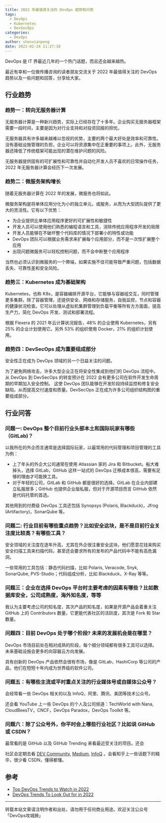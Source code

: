 ```yaml
---
title: 2022 年最值得关注的 DevOps 趋势和问答
tags:
  - DevOps
  - Kubernetes
  - DevSecOps
categories:
  - DevOps
author: shenxianpeng
date: 2022-02-24 11:27:18
---
```


DevOps 是 IT 界最近几年的一个热门话题，而且还会越来越热。

最近有幸和一位做传播咨询的读者朋友交流关于 2022 年最值得关注的 DevOps 趋势以及一些问题和回答，分享给大家。

## 行业趋势

### 趋势一：转向无服务器计算

无服务器计算是一种新兴趋势，实际上已经存在了十多年。企业购买无服务器框架需要一段时间，主要是因为对行业支持和对投资回报的担忧。

无服务器具有许多越来越难以忽视的优势，主要的两个最大好处是效率和可靠性。没有基础设施管理的负担，企业可以将资源集中在正重要的事项上。此外，无服务器还降低了传统框架可能出现的潜在维护问题的风险。

无服务器提供固有的可扩展性和可靠性并自动化开发人员不喜欢的日常操作任务，2022 年无服务器计算会经历下一次发展。

### 趋势二：微服务架构增长

随着无服务器计算在 2022 年的发展，微服务也将如此。

微服务架构是将单体应用分化为小的独立单元，或服务，从而为大型团队提供了更大的灵活性。它有以下优势：

* 为企业提供比单体应用程序更好的可扩展性和敏捷性
* 开发人员可以使用他们熟悉的编程语言和工具，消除传统应用程序开发的局限
* 开发人员能够在不破坏整个代码库的情况下部署小的特性或功能
* DevOps 团队可以根据业务需求来扩展每个应用部分，而不是一次性扩展整个应用
* 出现问题微服务可以轻松控制问题，而不会中断整个应用程序

当然也必须认识到微服务的一个弊端，如果实施不佳可能导致严重问题，包括数据丢失、可靠性差和安全风险。

### 趋势三：Kubernetes 成为基础架构

Kubernetes，也称 K8s，是容器编排开源平台，它能够与容器组交互，同时管理更多集群。除了容器管理，还提供安全、网络和存储服务，自我监控，节点和容器的健康状况检查。它可以处理从虚拟机集群管理到负载平衡等所有方方面面，提高生产力，简化 DevOps 开发、测试和部署流程。

根据 Flexera 的 2021 年云计算状况报告，48% 的企业使用 Kubernetes，另有 25% 的企业计划使用它。另外 53% 的组织使用 Docker，21% 的组织计划使用。

### 趋势四：DevSecOps 成为重要组成部分

安全性正在成为 DevOps 领域的另一个日益关注的问题。

为了避免网络攻击，许多大型企业正在将安全性集成到他们的 DevOps 流程中。从 DevOps 到 DevSecOps 的转变预计在 2022 会有更多公司在软件开发生命周期的早期加入安全控制。
这使 DevOps 团队能够在开发阶段持续监控和修复安全缺陷，从而提高交付速度和质量。DevSecOps 正在成为许多公司组织结构图的重要组成部分。

## 行业问答

<!-- more -->

### 问题一: DevOps 整个目前行业头部本土和国际玩家有哪些（GitLab)？

以我所在的外企而言通常是选择国际玩家，以最常用的代码管理和项目管理的工具为例：

* 上了年头的外企大公司通常在使用 Atlassian 家的 Jira 和 Bitbucket。船大难掉头，选择 GitLab，GitHub 这样一站式的 DevOps 迁移成本很高，需要有足够的理由才可能换工具。
* 对于年轻的公司，GitLab 和 GitHub 都是很好的选择。GitLab 在企业内部建立私服居多；GitHub 也提供企业版私服，但对于开源项目而言 GitHub 依然是代码托管的首选。

其他用到的付费级 DevOps 工具还包括 Synopsys (Polaris, Blackduck)，Jfrog (Artifactory)，SonarQube 等。

### 问题二: 行业目前有哪些重点趋势？比如安全这块，是不是目前行业关注度比较高？有哪些工具？

安全领域的关注度在逐年升高，尤其在外企很注重安全这块，他们愿意花钱来购买安全扫描工具来扫描代码，甚至还会要求所有的发布的产品代码中不能有高危漏洞。

一些常用的工具包括：静态代码扫描，比如 Polaris, Veracode, Snyk, SonarQube, PVS-Studio；代码组成分析，比如 Blackduck，X-Ray 等等。

### 问题三：企业在选择 DevOps 平台时主要考虑的因素有哪些？比如数据库安全，公司成熟度，海外知名度，等等

我认为主要考虑公司的知名度，其次产品的知名度，如果是开源产品会着重关注 GitHub 上的 Contributors 数量，它更能代表社区的活跃度，其次是 Fork 和 Star 数量。

### 问题四：目前 DevOps 处于哪个阶段? 未来的发展机会是在哪里？

DevOps 市场目前处在相对成熟的阶段，每个细分领域都有很多工具可以选择。未来基础设施会更多的向容器云方向发展。

具有创新的 DevOps 产品依然会很有市场，像是 GitLab，HashiCorp 等公司的产品，他们在短短十年内成为世界级的软件公司。

### 问题五：有哪些主流或平时重点关注的行业媒体号或自媒体公众号？

会经常看一些 DevOps 相关的以及 InfoQ，阿里、腾讯、美团等技术公众号。

还会看 YouTube 上一些 DevOps 的个人及公司频道：TechWorld with Nana, CloudBeesTV，CNCF，DevOps Paradox，DevOps Toolkit 等。

### 问题六：除了公众号外，你平时会上哪些行业社区？比如说 GitHub 或 CSDN？

最常看的是 GitHub 以及 GitHub Trending 来看最近受关注的项目。还会

社区会定期去看 [DEV Community](https://dev.to/), [Medium](https://medium.com), [InfoQ](https://www.infoq.cn/) 。会看知乎上一些话题下的精华，很少看 CSDN，懂得都懂。

## 参考

* [Top DevOps Trends to Watch in 2022](https://www.itbusinessedge.com/development/devops-trends-2022/)
* [DevOps Trends To Look Out for in 2022](https://blog.qasource.com/devops-trends-to-look-out-for-in-2022)

---

转载本站文章请注明作者和出处，请勿用于任何商业用途。欢迎关注公众号「DevOps攻城狮」
